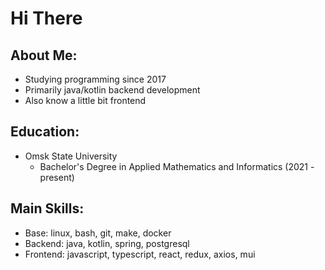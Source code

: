 # Hi There

## About Me:
- Studying programming since 2017
- Primarily java/kotlin backend development
- Also know a little bit frontend

## Education:
- Omsk State University
  - Bachelor's Degree in Applied Mathematics and Informatics (2021 - present)

## Main Skills:
- Base: linux, bash, git, make, docker
- Backend: java, kotlin, spring, postgresql
- Frontend: javascript, typescript, react, redux, axios, mui
